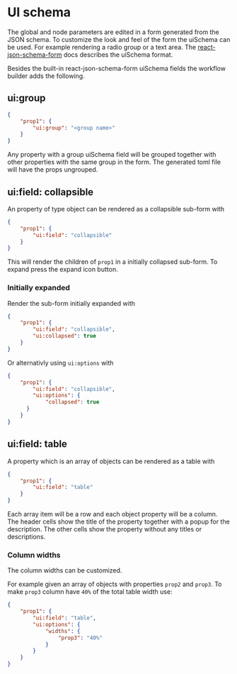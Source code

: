 # UI schema

The global and node parameters are edited in a form generated from the JSON schema.
To customize the look and feel of the form the uiSchema can be used.
For example rendering a radio group or a text area. The [react-json-schema-form](https://react-jsonschema-form.readthedocs.io/en/latest/api-reference/uiSchema/) docs describes the uiSchema format.

Besides the built-in react-json-schema-form uiSchema fields the workflow builder adds the following.

## ui:group

```json
{
    "prop1": {
        "ui:group": "<group name>"
    }
}
```

Any property with a group uiSchema field will be grouped together with other properties with the same group in the form. The generated toml file will have the props ungrouped.

## ui:field: collapsible

An property of type object can be rendered as a collapsible sub-form with

```json
{
    "prop1": {
        "ui:field": "collapsible"
    }
}
```

This will render the children of `prop1` in a initially collapsed sub-form.
To expand press the expand icon button.

### Initially expanded

Render the sub-form initially expanded with

```json
{
    "prop1": {
        "ui:field": "collapsible",
        "ui:collapsed": true
    }
}
```

Or alternativly using `ui:options` with

```json
{
    "prop1": {
        "ui:field": "collapsible",
        "ui:options": {
            "collapsed": true
      }
    }
}
```

## ui:field: table

A property which is an array of objects can be rendered as a table with

```json
{
    "prop1": {
        "ui:field": "table"
    }
}
```

Each array item will be a row and each object property will be a column.
The header cells show the title of the property together with a popup for the description.
The other cells show the property without any titles or descriptions.

### Column widths

The column widths can be customized.

For example given an array of objects with properties `prop2` and `prop3`. To make `prop3` column have `40%` of the total table width use:

```json
{
    "prop1": {
        "ui:field": "table",
        "ui:options": {
            "widths": {
                "prop3": "40%"
            }
        }
    }
}
```
